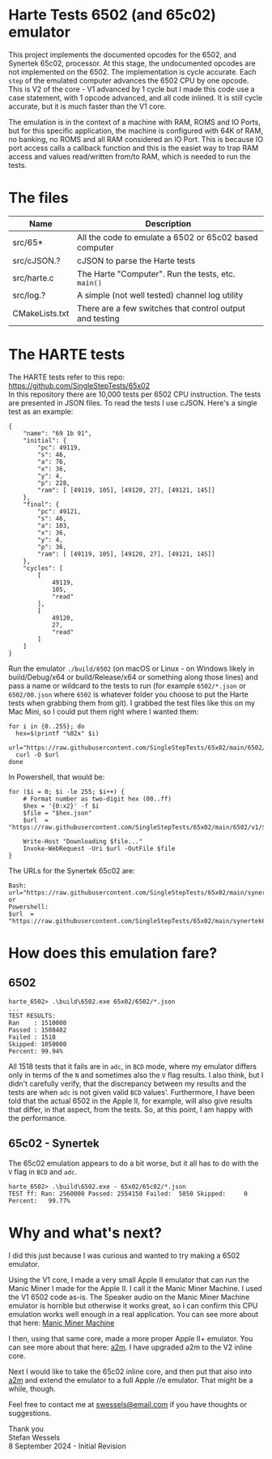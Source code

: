# Harte Tests 6502 (and 65c02) emulator  
This project implements the documented opcodes for the 6502, and Synertek 65c02, processor.  At this stage, the undocumented opcodes are not implemented on the 6502.  The implementation is cycle accurate.  Each `step` of the emulated computer advances the 6502 CPU by one opcode.  This is V2 of the core - V1 advanced by 1 cycle but I made this code use a case statement, with 1 opcode advanced, and all code inlined.  It is still cycle accurate, but it is much faster than the V1 core.  
    
The emulation is in the context of a machine with RAM, ROMS and IO Ports, but for this specific application, the machine is configured with 64K of RAM, no banking, no ROMS and all RAM considered an IO Port.  This is because IO port access calls a callback function and this is the easiet way to trap RAM access and values read/written from/to RAM, which is needed to run the tests.  
  
# The files
| Name | Description
|---|---
| src/65* | All the code to emulate a 6502 or 65c02 based computer
| src/cJSON.? | cJSON to parse the Harte tests
| src/harte.c | The Harte "Computer". Run the tests, etc. `main()`
| src/log.? |  A simple (not well tested) channel log utility
| CMakeLists.txt |  There are a few switches that control output and testing
  
# The HARTE tests  
The HARTE tests refer to this repo: https://github.com/SingleStepTests/65x02  
In this repository there are 10,000 tests per 6502 CPU instruction.  The tests are presented in JSON files.  To read the tests I use cJSON.  Here's a single test as an example:  
```
{
    "name": "69 1b 91",
    "initial": {
        "pc": 49119,
        "s": 46,
        "a": 76,
        "x": 36,
        "y": 4,
        "p": 228,
        "ram": [ [49119, 105], [49120, 27], [49121, 145]]    
    },
    "final": {
        "pc": 49121,
        "s": 46,
        "a": 103,
        "x": 36,
        "y": 4,
        "p": 36,
        "ram": [ [49119, 105], [49120, 27], [49121, 145]]  
    },
    "cycles": [
        [
            49119,
            105,
            "read"
        ],
        [
            49120,
            27,
            "read"
        ]
    ]
}
```
  
Run the emulator `./build/6502` (on macOS or Linux - on Windows likely in build/Debug/x64 or build/Release/x64 or something along those lines) and pass a name or wildcard to the tests to run (for example `6502/*.json` or `6502/00.json` where `6502` is whatever folder you choose to put the Harte tests when grabbing them from git).  I grabbed the test files like this on my Mac Mini, so I could put them right where I wanted them:  
```
for i in {0..255}; do
  hex=$(printf "%02x" $i)
  url="https://raw.githubusercontent.com/SingleStepTests/65x02/main/6502/v1/${hex}.json"
  curl -O $url
done
```
In Powershell, that would be:  
```
for ($i = 0; $i -le 255; $i++) {
    # Format number as two-digit hex (00..ff)
    $hex = '{0:x2}' -f $i
    $file = "$hex.json"
    $url  = "https://raw.githubusercontent.com/SingleStepTests/65x02/main/6502/v1/$file"

    Write-Host "Downloading $file..."
    Invoke-WebRequest -Uri $url -OutFile $file
}
```
The URLs for the Synertek 65c02 are:  
```
Bash:
url="https://raw.githubusercontent.com/SingleStepTests/65x02/main/synertek65c02/v1/${hex}.json"
or
Powershell:
$url  = "https://raw.githubusercontent.com/SingleStepTests/65x02/main/synertek65c02/v1/$file"
```
  
# How does this emulation fare?  
  
## 6502  
```
harte_6502> .\build\6502.exe 65x02/6502/*.json
...
TEST RESULTS:
Ran    : 1510000
Passed : 1508482
Failed : 1518
Skipped: 1050000
Percent: 99.94%
```
All 1518 tests that it fails are in `adc`, in `BCD` mode, where my emulator differs only in terms of the `N` and sometimes also the `V` flag results.  I also think, but I didn't carefully verify, that the discrepancy between my results and the tests are when `adc` is not given valid `BCD` values'.  Furthermore, I have been told that the actual 6502 in the Apple II, for example, will also give results that differ, in that aspect, from the tests.  So, at this point, I am happy with the performance.

## 65c02 - Synertek  
The 65c02 emulation appears to do a bit worse, but it all has to do with the `V` flag in `BCD` and `adc`.
```
harte_6502> .\build\6502.exe - 65x02/65c02/*.json
TEST ff: Ran: 2560000 Passed: 2554150 Failed:  5850 Skipped:     0 Percent:   99.77%
```
    
# Why and what's next?  
I did this just because I was curious and wanted to try making a 6502 emulator.  

Using the V1 core, I made a very small Apple II emulator that can run the Manic Miner I made for the Apple II.  I call it the Manic Miner Machine.  I used the V1 6502 code as-is.  The Speaker audio on the Manic Miner Machine emulator is horrible but otherwise it works great, so I can confirm this CPU emulation works well enough in a real application.  You can see more about that here: [Manic Miner Machine](https://github.com/StewBC/mminer-apple2/tree/master/src/mmm)  
  
I then, using that same core, made a more proper Apple II+ emulator.  You can see more about that here: [a2m](https://github.com/StewBC/a2m).  I have upgraded a2m to the V2 inline core.

Next I would like to take the 65c02 inline core, and then put that also into [a2m](https://github.com/StewBC/a2m) and extend the emulator to a full Apple //e emulator.  That might be a while, though.   
  
Feel free to contact me at swessels@email.com if you have thoughts or suggestions.  

Thank you  
Stefan Wessels  
8 September 2024 - Initial Revision